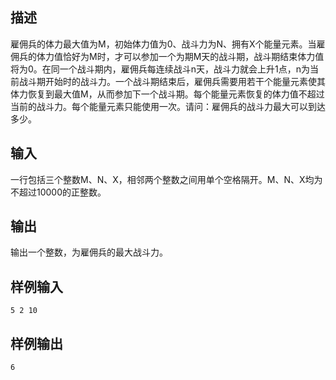 ## 描述


雇佣兵的体力最大值为M，初始体力值为0、战斗力为N、拥有X个能量元素。当雇佣兵的体力值恰好为M时，才可以参加一个为期M天的战斗期，战斗期结束体力值将为0。在同一个战斗期内，雇佣兵每连续战斗n天，战斗力就会上升1点，n为当前战斗期开始时的战斗力。一个战斗期结束后，雇佣兵需要用若干个能量元素使其体力恢复到最大值M，从而参加下一个战斗期。每个能量元素恢复的体力值不超过当前的战斗力。每个能量元素只能使用一次。请问：雇佣兵的战斗力最大可以到达多少。

## 输入


一行包括三个整数M、N、X，相邻两个整数之间用单个空格隔开。M、N、X均为不超过10000的正整数。

## 输出


输出一个整数，为雇佣兵的最大战斗力。

## 样例输入


```
5 2 10
```


## 样例输出


```
6
```


